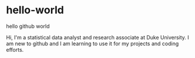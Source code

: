 # hello-world
hello github world

Hi, I'm a statistical data analyst and research associate at Duke University. I am new to github and I am learning to use it for my projects and coding efforts. 
